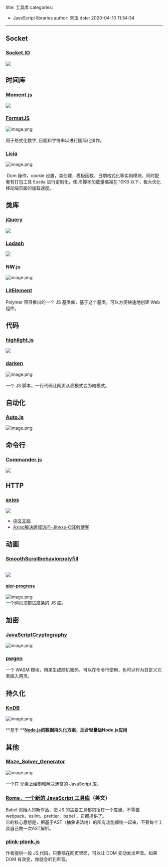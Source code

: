 title: 工具库
categories:
 - JavaScript libraries
author: 宋玉
date: 2020-04-10 11:34:34
---

## Socket

### [Socket.IO](https://socket.io/)
![](https://cdn.nlark.com/yuque/0/2020/png/394169/1583055009118-4f8d816e-59a3-4248-acdd-dd3551f0874d.png#align=left&display=inline&height=769&originHeight=769&originWidth=1440&size=0&status=done&style=none&width=1440)

## 时间库

### [Moment.js](http://momentjs.cn/)
![](https://cdn.nlark.com/yuque/0/2020/png/394169/1583055009121-2090c591-1ac2-4c4a-8795-09a1143d83f9.png#align=left&display=inline&height=769&originHeight=769&originWidth=1440&size=0&status=done&style=none&width=1440)

### [FormatJS](https://formatjs.io/)
![image.png](https://cdn.nlark.com/yuque/0/2020/png/394169/1583195611106-12e6750b-6e27-4312-bebd-74797fc1190b.png#align=left&display=inline&height=736&name=image.png&originHeight=1472&originWidth=2876&size=883699&status=done&style=none&width=1438)<br />
<br />用于格式化数字, 日期和字符串以进行国际化操作。

### [Licia](https://licia.liriliri.io/)
![image.png](https://cdn.nlark.com/yuque/0/2020/png/394169/1583194910804-935b35b4-e2ec-47ab-aa5c-b0a0f4208864.png#align=left&display=inline&height=763&name=image.png&originHeight=1526&originWidth=2878&size=1299379&status=done&style=none&width=1439)<br />
<br /> Dom 操作，cookie 设置，类创建，模板函数，日期格式化等实用模块，同时配套有打包工具 Eustia 进行定制化，使JS脚本加载量缩减在 10KB 以下，极大优化移动端页面的加载速度。

## 类库

### [jQuery](https://api.jquery.com/)
![](https://cdn.nlark.com/yuque/0/2020/png/394169/1583055009234-dc31c71e-964f-4944-b2f7-15eb0501f4e1.png#align=left&display=inline&height=769&originHeight=769&originWidth=1440&size=0&status=done&style=none&width=1440)

### [Lodash](https://www.lodashjs.com/)
![](https://cdn.nlark.com/yuque/0/2020/png/394169/1583055009156-843494f1-3f88-48a2-9c66-59ec5777e066.png#align=left&display=inline&height=769&originHeight=769&originWidth=1440&size=0&status=done&style=none&width=1440)

### [NW.js](https://nwjs.io/)
![image.png](https://cdn.nlark.com/yuque/0/2020/png/394169/1583194843567-c073f8cc-0853-46de-8be7-66572aaa37a1.png#align=left&display=inline&height=761&name=image.png&originHeight=1522&originWidth=2868&size=716822&status=done&style=none&width=1434)

### [LitElement](https://lit-element.polymer-project.org/)
Polymer 项目推出的一个 JS 基类库，基于这个基类，可以方便快速地创建 Web 组件。

## 代码

### [highlight.js](https://highlightjs.org/)
![](https://cdn.nlark.com/yuque/0/2020/png/394169/1583055009295-8372f01e-3963-4c1a-9cc6-369b8edba0e0.png#align=left&display=inline&height=769&originHeight=769&originWidth=1440&size=0&status=done&style=none&width=1440)

### [darken](https://github.com/ColinEspinas/darken)
![image.png](https://cdn.nlark.com/yuque/0/2020/png/394169/1584077771266-033a6bfb-af33-4f90-8990-bcb88fa4249d.png#align=left&display=inline&height=759&name=image.png&originHeight=1518&originWidth=2880&size=127391&status=done&style=none&width=1440)<br />
<br />一个 JS 脚本，一行代码让网页从亮模式变为暗模式。

## 自动化

### [Auto.js](https://hyb1996.github.io/AutoJs-Docs/#/)
![image.png](https://cdn.nlark.com/yuque/0/2020/png/394169/1583194766205-054911e6-c610-45ff-8512-f1c763d87f07.png#align=left&display=inline&height=762&name=image.png&originHeight=1524&originWidth=2870&size=518040&status=done&style=none&width=1435)

## 命令行

### [Commander.js](https://www.cnblogs.com/mirandachen/p/9826886.html)
![](https://cdn.nlark.com/yuque/0/2020/png/394169/1583055009135-1d3e767f-e2e8-4993-9a94-9892ac33cfc8.png#align=left&display=inline&height=769&originHeight=769&originWidth=1440&size=0&status=done&style=none&width=1440)<br />


## HTTP

### [axios](http://www.axios-js.com/zh-cn/docs/)
![](https://cdn.nlark.com/yuque/0/2020/png/394169/1583055009266-bfaf3b80-6aa5-4546-b0d2-39a767a71317.png#align=left&display=inline&height=769&originHeight=769&originWidth=1440&size=0&status=done&style=none&width=1440)<br />

- [中文文档](https://www.kancloud.cn/yunye/axios/234845)
- [Axiso解决跨域访问-Jitwxs-CSDN博客](https://blog.csdn.net/yuanlaijike/article/details/80522621)




## 动画

### [SmoothScrollbehaviorpolyfill](http://iamdustan.com/smoothscroll/)

<br />![](https://cdn.nlark.com/yuque/0/2020/png/394169/1583055009222-9ed59afe-97ee-4684-8fde-4e07002ae108.png#align=left&display=inline&height=769&originHeight=769&originWidth=1440&size=0&status=done&style=none&width=1440)

#### [qier-progress](https://github.com/vortesnail/qier-progress)
![image.png](https://cdn.nlark.com/yuque/0/2020/png/394169/1583577643241-16c7d2ea-1945-472d-8ada-e4ea46d818e2.png#align=left&display=inline&height=769&name=image.png&originHeight=1538&originWidth=2882&size=246412&status=done&style=none&width=1441)<br />一个网页顶部进度条的 JS 库。

## 加密

### [JavaScriptCryptography](http://cryptojs.altervista.org/)
![image.png](https://cdn.nlark.com/yuque/0/2020/png/394169/1583195533639-fb8e73ba-0301-479f-a864-c893fc7541b4.png#align=left&display=inline&height=763&name=image.png&originHeight=1526&originWidth=2876&size=326138&status=done&style=none&width=1438)

### [pwgen](https://github.com/kherrick/pwgen/)
一个 WASM 模块，用来生成随机密码，可以在命令行使用，也可以作为自定义元素插入网页。

## 持久化

### [KnDB](https://github.com/Knove/knDB/blob/master/README.CN.md)
![image.png](https://cdn.nlark.com/yuque/0/2020/png/394169/1583068144114-adc37edc-6ee7-454a-87bc-150bf8b9b0f7.png#align=left&display=inline&height=764&name=image.png&originHeight=1528&originWidth=2874&size=283050&status=done&style=none&width=1437)<br />
<br />**基于 **[**Node.js**](https://nodejs.org/)**的数据持久化方案，适合轻量级Node.js应用**

## 其他

### [Maze_Solver_Generator](https://github.com/dmaydan/Maze_Solver_Generator)
![image.png](https://cdn.nlark.com/yuque/0/2020/png/394169/1583539725003-3483311c-4214-4a75-96b0-2a4a9dc073d5.png#align=left&display=inline&height=249&name=image.png&originHeight=498&originWidth=500&size=245589&status=done&style=none&width=250)<br />
<br />一个在 <canvas> 元素上绘制和解决迷宫的 JavaScript 库。

### [Rome，一个新的 JavaScript 工具库](https://jasonformat.com/rome-javascript-toolchain/)（英文）
Babel 创始人的新作品，把 JS 的主要工具都包括在一个库里。不需要 webpack、eslint、prettier、babel ，它都提供了。<br />它的核心思想是，把基于AST（抽象语法树）的所有功能都统一起来，不要每个工具自己做一次AST解析。

### [plink-plonk.js](https://gist.github.com/tomhicks/6cb5e827723c4eaef638bf9f7686d2d8)
作者提供一段 JS 代码，只要插在网页里面，可以让 DOM 变动发出声音。如果 DOM 有改变，你就会听到声音。
